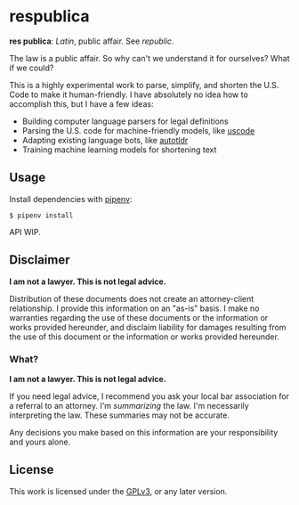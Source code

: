 # respublica
**res publica**: *Latin*, public affair. See *republic*.

The law is a public affair. So why can't we understand it for ourselves? What if
we could?

This is a highly experimental work to parse, simplify, and shorten the U.S. Code
to make it human-friendly. I have absolutely no idea how to accomplish this, but
I have a few ideas:

- Building computer language parsers for legal definitions
- Parsing the U.S. code for machine-friendly models, like [uscode][uscode]
- Adapting existing language bots, like [autotldr][autotldr]
- Training machine learning models for shortening text

## Usage

Install dependencies with [pipenv][pipenv]:
```
$ pipenv install
```

API WIP.

## Disclaimer
**I am not a lawyer. This is not legal advice.**

Distribution of these documents does not create an attorney-client relationship.
I provide this information on an "as-is" basis. I make no warranties regarding
the use of these documents or the information or works provided hereunder,
and disclaim liability for damages resulting from the use of this document
or the information or works provided hereunder.

### What?
**I am not a lawyer. This is not legal advice.**

If you need legal advice, I recommend you ask your local bar association for a referral
to an attorney. I'm *summarizing* the law. I'm necessarily interpreting the law. These
summaries may not be accurate.

Any decisions you make based on this information are your responsibility and yours alone.

## License

This work is licensed under the [GPLv3][GPL], or any later version.

[autotldr]: https://www.reddit.com/user/autotldr
[uscode]: https://github.com/unitedstates/uscode
[pipenv]: https://docs.pipenv.org/
[GPL]: https://www.gnu.org/licenses/gpl.html
